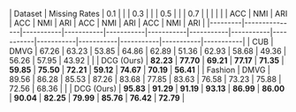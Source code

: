 | Dataset | Missing Rates | 0.1       |           |           | 0.3       |           |           | 0.5       |           |           | 0.7       |           |           |
|         |               | ACC       | NMI       | ARI       | ACC       | NMI       | ARI       | ACC       | NMI       | ARI       | ACC       | NMI       | ARI       |
|---------|---------------|-----------|-----------|-----------|-----------|-----------|-----------|-----------|-----------|-----------|-----------|-----------|-----------|
| CUB     | DMVG         | 67.26     | 63.23     | 53.85     | 64.86     | 62.89     | 51.36     | 62.93     | 58.68     | 49.36     | 56.26     | 57.95     | 43.92     |
|         | DCG (Ours)   | **82.23** | **77.70** | **69.21** | **77.17** | **71.35** | **59.85** | **75.50** | **72.21** | **59.12** | **74.67** | **70.19** | **56.41** |
| Fashion | DMVG         | 89.56     | 86.28     | 85.53     | 87.26     | 83.68     | 77.85     | 83.63     | 76.58     | 73.23     | 75.88     | 72.56     | 68.36     |
|         | DCG (Ours)   | **95.83** | **91.29** | **91.19** | **93.13** | **86.99** | **86.00** | **90.04** | **82.25** | **79.99** | **85.76** | **76.42** | **72.79** |

